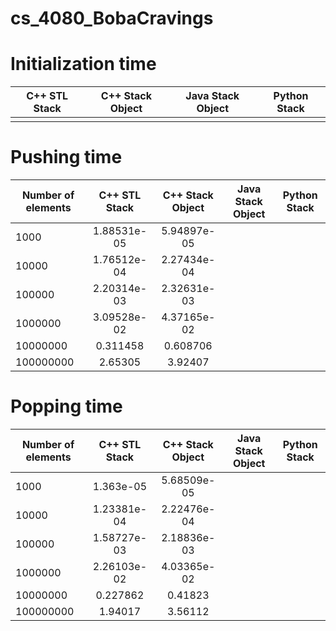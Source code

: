 # cs_4080_BobaCravings

# Initialization time
| C++ STL Stack | C++ Stack Object | Java Stack Object | Python Stack |
| :---: | :---: | :---: | :---: |
| | | | |


# Pushing time
| Number of elements | C++ STL Stack | C++ Stack Object | Java Stack Object | Python Stack |
| --- | :---: | :---: | :---: | :---: |
| 1000 | 1.88531e-05 | 5.94897e-05 | | |
| 10000 | 1.76512e-04 | 2.27434e-04 | | |
| 100000 | 2.20314e-03 | 2.32631e-03 | | |
| 1000000 | 3.09528e-02 | 4.37165e-02 | | |
| 10000000 | 0.311458 | 0.608706 | | |
| 100000000 | 2.65305 | 3.92407 | | |

# Popping time
| Number of elements | C++ STL Stack | C++ Stack Object | Java Stack Object | Python Stack |
| --- | :---: | :---: | :---: | :---: |
| 1000 | 1.363e-05 | 5.68509e-05 | | |
| 10000 | 1.23381e-04 | 2.22476e-04 | | |
| 100000 | 1.58727e-03 | 2.18836e-03 | | |
| 1000000 | 2.26103e-02 | 4.03365e-02 | | |
| 10000000 | 0.227862 | 0.41823 | | |
| 100000000 | 1.94017 | 3.56112 | | |
